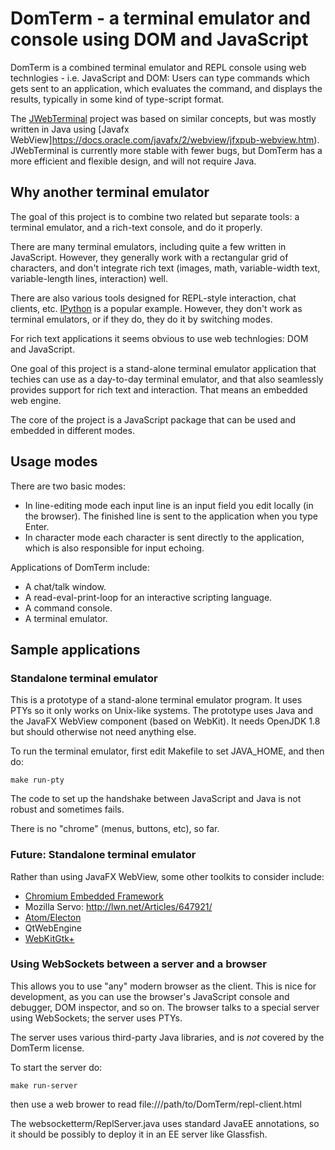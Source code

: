 # DomTerm - a terminal emulator and console using DOM and JavaScript

DomTerm is a combined terminal emulator and REPL console using web
technlogies - i.e. JavaScript and DOM: Users can type commands which
gets sent to an application, which evaluates the command, and displays
the results, typically in some kind of type-script format.

The [JWebTerminal](https://github.com/PerBothner/JWebTerminal) project
was based on similar concepts, but was mostly written in Java using
[Javafx WebView]https://docs.oracle.com/javafx/2/webview/jfxpub-webview.htm).
JWebTerminal is currently more stable with fewer bugs, but DomTerm has a more
efficient and flexible design, and will not require Java.

## Why another terminal emulator

The goal of this project is to combine two related but
separate tools: a terminal emulator, and a rich-text console,
and do it properly.

There are many terminal emulators, including quite a few written in JavaScript.
However, they generally work with a rectangular grid of characters,
and don't integrate rich text (images, math, variable-width text,
variable-length lines, interaction) well.

There are also various tools designed for REPL-style interaction,
chat clients, etc. [IPython](http://ipython.org/) is a popular example.
However, they don't work as terminal emulators, or if they do, they
do it by switching modes.

For rich text applications it seems obvious to use web technlogies:
DOM and JavaScript.

One goal of this project is a stand-alone terminal emulator application
that techies can use as a day-to-day terminal emulator, and that also
seamlessly provides support for rich text and interaction. That means
an embedded web engine.

The core of the project is a JavaScript package that can be used and
embedded in different modes.

## Usage modes

There are two basic modes:
- In line-editing mode each input line is an input field you
edit locally (in the browser).  The finished line is sent to the
application when you type Enter.
- In character mode each character is sent directly to the application,
which is also responsible for input echoing.

Applications of DomTerm include:
- A chat/talk window.
- A read-eval-print-loop for an interactive scripting language.
- A command console.
- A terminal emulator.

## Sample applications

### Standalone terminal emulator

This is a prototype of a stand-alone terminal emulator program.
It uses PTYs so it only works on Unix-like systems.
The prototype uses Java and the JavaFX WebView component (based on WebKit).
It needs OpenJDK 1.8 but should otherwise not need anything else.

To run the terminal emulator, first edit Makefile to set JAVA_HOME,
and then do:

    make run-pty

The code to set up the handshake between JavaScript and Java is not
robust and sometimes fails.

There is no "chrome" (menus, buttons, etc), so far.

### Future: Standalone terminal emulator

Rather than using JavaFX WebView, some other toolkits to consider include:
- [Chromium Embedded Framework](https://bitbucket.org/chromiumembedded/ce)
- Mozilla Servo: http://lwn.net/Articles/647921/
- [Atom/Electon](http://atom.io)
- QtWebEngine
- [WebKitGtk+](http://webkitgtk.org/)

### Using WebSockets between a server and a browser

This allows you to use "any" modern browser as the client.
This is nice for development, as you can use the browser's
JavaScript console and debugger, DOM inspector, and so on.
The browser talks to a special server using WebSockets; the
server uses PTYs.

The server uses various third-party Java libraries, and is
*not* covered by the DomTerm license.

To start the server do:

    make run-server

then use a web brower to read file:///path/to/DomTerm/repl-client.html

The websocketterm/ReplServer.java uses standard JavaEE annotations,
so it should be possibly to deploy it in an EE server like Glassfish.

